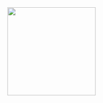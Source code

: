 <img src="https://github.com/user-attachments/assets/8e22caa4-d889-4658-8c93-6effe3ddae69" align="left" width="200" />
